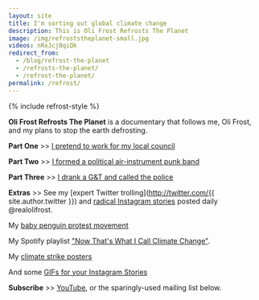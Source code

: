 ```yaml
---
layout: site
title: I'm sorting out global climate change
description: This is Oli Frost Refrosts The Planet
image: /img/refroststheplanet-small.jpg
videos: nRxJcj0qiQk
redirect_from:
  - /blog/refrost-the-planet
  - /refrosts-the-planet/
  - /refrost-the-planet/
permalink: /refrost/
---
```


{% include refrost-style %}

<div class="youtube-player" data-id="{{ page.videos }}" data-thumb="{{ page.image }}"></div>

**Oli Frost Refrosts The Planet** is a documentary that follows me, Oli Frost, and my plans to stop the earth defrosting.

**Part One** >> [I pretend to work for my local council](/little-tips/)

<div class="youtube-player" data-id="7vWxYzrgqIc" data-thumb="https://i.ytimg.com/vi/7vWxYzrgqIc/maxresdefault.jpg "></div>

**Part Two** >> [I formed a political air-instrument punk band](/pollution-solution/)

<div class="youtube-player" data-id="5gshFGOR-IY" data-thumb="https://i.ytimg.com/vi/5gshFGOR-IY/maxresdefault.jpg"></div>

**Part Three** >> [I drank a G&T and called the police](/domestic-rebellion/)

<div class="youtube-player" data-id="Af5Fk8wVfOU" data-thumb="https://i.ytimg.com/vi/Af5Fk8wVfOU/maxresdefault.jpg"></div>

**Extras**  >>
See my [expert Twitter trolling](http://twitter.com/{{ site.author.twitter }}) and [radical Instagram stories](http://instagram.com/{{site.author.instagram}}) posted daily @realolifrost.

My [baby penguin protest movement](/blog/fridays-for-future-antarctica)

My Spotify playlist ["Now That's What I Call Climate Change"](/now-thats-what-i-call-climate-change).

My [climate strike posters](/posters)

And some [GIFs for your Instagram Stories](/gifs/)

**Subscribe** >> [YouTube](https://www.youtube.com/channel/UC11YzVs4e4h9kIt4VzUS6yQ?sub_confirmation=1), or the sparingly-used mailing list below.
